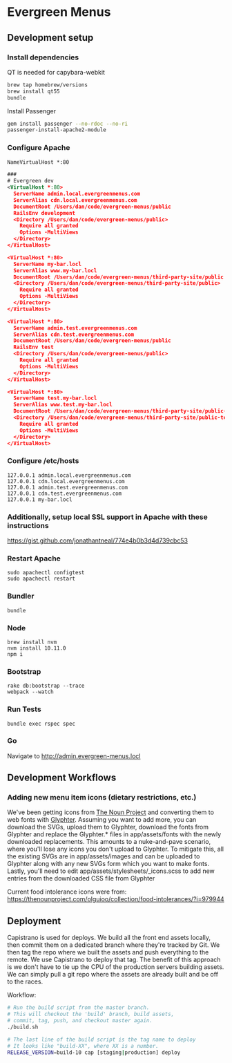 # Evergreen Menus

## Development setup

### Install dependencies

QT is needed for capybara-webkit

```bash
brew tap homebrew/versions
brew install qt55
bundle
```

Install Passenger

```bash
gem install passenger --no-rdoc --no-ri
passenger-install-apache2-module
```

### Configure Apache

```xml
NameVirtualHost *:80

###
# Evergreen dev
<VirtualHost *:80>
  ServerName admin.local.evergreenmenus.com
  ServerAlias cdn.local.evergreenmenus.com
  DocumentRoot /Users/dan/code/evergreen-menus/public
  RailsEnv development
  <Directory /Users/dan/code/evergreen-menus/public>
    Require all granted
    Options -MultiViews
  </Directory>
</VirtualHost>

<VirtualHost *:80>
  ServerName my-bar.locl
  ServerAlias www.my-bar.locl
  DocumentRoot /Users/dan/code/evergreen-menus/third-party-site/public
  <Directory /Users/dan/code/evergreen-menus/third-party-site/public>
    Require all granted
    Options -MultiViews
  </Directory>
</VirtualHost>

<VirtualHost *:80>
  ServerName admin.test.evergreenmenus.com
  ServerAlias cdn.test.evergreenmenus.com
  DocumentRoot /Users/dan/code/evergreen-menus/public
  RailsEnv test
  <Directory /Users/dan/code/evergreen-menus/public>
    Require all granted
    Options -MultiViews
  </Directory>
</VirtualHost>

<VirtualHost *:80>
  ServerName test.my-bar.locl
  ServerAlias www.test.my-bar.locl
  DocumentRoot /Users/dan/code/evergreen-menus/third-party-site/public-test
  <Directory /Users/dan/code/evergreen-menus/third-party-site/public-test>
    Require all granted
    Options -MultiViews
  </Directory>
</VirtualHost>
```

### Configure /etc/hosts

```
127.0.0.1 admin.local.evergreenmenus.com
127.0.0.1 cdn.local.evergreenmenus.com
127.0.0.1 admin.test.evergreenmenus.com
127.0.0.1 cdn.test.evergreenmenus.com
127.0.0.1 my-bar.locl
```

### Additionally, setup local SSL support in Apache with these instructions

https://gist.github.com/jonathantneal/774e4b0b3d4d739cbc53

### Restart Apache

```
sudo apachectl configtest
sudo apachectl restart
```

### Bundler

`bundle`

### Node

```
brew install nvm
nvm install 10.11.0
npm i
```

### Bootstrap

```
rake db:bootstrap --trace
webpack --watch
```

### Run Tests

`bundle exec rspec spec`

### Go

Navigate to http://admin.evergreen-menus.locl

## Development Workflows

### Adding new menu item icons (dietary restrictions, etc.)

We've been getting icons from [The Noun Project](https://thenounproject.com) and converting them to web fonts with [Glyphter](https://glyphter.com/). Assuming you want to add more, you can download the SVGs, upload them to Glyphter, download the fonts from Glyphter and replace the Glyphter.* files in app/assets/fonts with the newly downloaded replacements. This amounts to a  nuke-and-pave scenario, where you'll lose any icons you don't upload to Glyphter. To mitigate this, all the existing SVGs are in app/assets/images and can be uploaded to Glyphter along with any new SVGs form which you want to make fonts. Lastly, you'll need to edit app/assets/stylesheets/_icons.scss to add new entries from the downloaded CSS file from Glyphter

Current food intolerance icons were from:
https://thenounproject.com/olguioo/collection/food-intolerances/?i=979944

## Deployment

Capistrano is used for deploys. We build all the front end assets locally, then commit them on a dedicated branch where they're tracked by Git. We then tag the repo where we built the assets and push everything to the remote. We use Capistrano to deploy that tag. The benefit of this approach is we don't have to tie up the CPU of the production servers building assets. We can simply pull a git repo where the assets are already built and be off to the races.

Workflow:

```bash
# Run the build script from the master branch.
# This will checkout the 'build' branch, build assets,
# commit, tag, push, and checkout master again.
./build.sh

# The last line of the build script is the tag name to deploy
# It looks like "build-XX", where XX is a number.
RELEASE_VERSION=build-10 cap [staging|production] deploy
```
